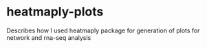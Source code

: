 # heatmaply-plots
Describes how I used heatmaply package for generation of plots for network and rna-seq analysis
